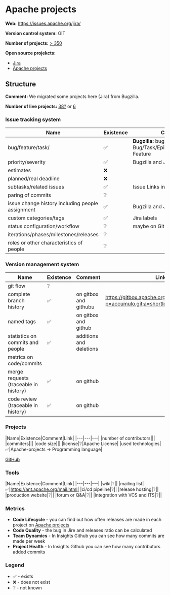 Apache projects
===============

**Web:** https://issues.apache.org/jira/

**Version control system:** GIT

**Number of projects:** [> 350](https://projects.apache.org)

**Open source projekcts:**

* [Jira](https://issues.apache.org/jira/secure/BrowseProjects.jspa?selectedCategory=all&selectedProjectType=all) 
* [Apache projects](https://projects.apache.org/projects.html)

## Structure

**Comment:** We migrated some projects here (Jira) from Bugzilla. 

**Number of live projects:** [38?](https://projects.apache.org) or [6](https://github.com/orgs/apache/projects)

### Issue tracking system

|Name|Existence|Comment|Link|
|---|---|---|---|
|bug/feature/task/|✅|**Bugzilla:** bugss **Jira:** Bug/Task/Epic/Improvement/New Feature|https://issues.apache.org/jira/projects/AGE2/issues/AGE2-328?filter=allopenissues a https://bz.apache.org/bugzilla/buglist.cgi?order=changeddate%20DESC%2Cbug_status%2Cpriority%2Cassigned_to%2Cbug_id&product=Ant&query_format=advanced|
|priority/severity|✅|Bugzilla and Jira||
|estimates|❌|||
|planned/real deadline|❌|||
|subtasks/related issues|✅|Issue Links in Jira||
|paring of commits|❔|||
|issue change history including people assignment|✅|Bugzilla and Jira||
|custom categories/tags|✅|Jira labels||
|status configuration/workflow|❔|maybe on GitHubu||
|iterations/phases/milestones/releases|❔|||
|roles or other characteristics of people|❔|||

### Version management system

|Name|Existence|Comment|Link|
|---|---|---|---|
|git flow|❔|||
|complete branch history|✅|on gitbox and githubu|https://gitbox.apache.org/repos/asf?p=accumulo.git;a=shortlog;h=refs/heads/1.10|
|named tags|✅|on gitbox and github||
|statistics on commits and people|✅|additions and deletions||
|metrics on code/commits||||
|merge requests (traceable in history)|✅|on github||
|code review (traceable in history)|✅|on github||


### Projects

|Name|Existence|Comment|Link|
|---|---|---|
|number of contributors|||
|commiters|||
|code size|||
|license|❔|Apache License|
|used technologies|✅|Apache-projects -> Programming language|

[GitHub](https://bitbucket.org/pwnsauce8/kiv-opswi/wiki/GitHub)

### Tools

|Name|Existence|Comment|Link|
|---|---|---|
|wiki|❔||
|mailing list|✅|https://ant.apache.org/mail.html|
|ci/cd pipeline|❔||
|release hosting|❔||
|production website|❔||
|forum or Q&A|❔||
|integration with VCS and ITS|❔||

### Metrics

* **Code Lifecycle** - you can find out how often releases are made in each project on [Apache projects](https://projects.apache.org/projects.html)
* **Code Quality** - the bug in Jire and releases ratio can be calculated 
* **Team Dynamics** - In Insights Github you can see how many commits are made per week
* **Project Health** - In Insights Github you can see how many contributors added commits

### Legend

* ✅ - exists
* ❌ - does not exist
* ❔ - not known